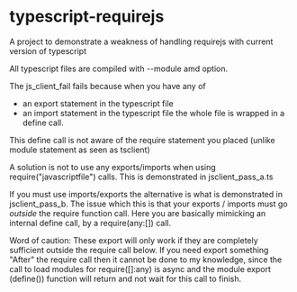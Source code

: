 typescript-requirejs
====================

A project to demonstrate a weakness of handling requirejs with current version of typescript

All typescript files are compiled with --module amd option.

The js_client_fail fails because when you have any of
- an export statement in the typescript file
- an import statement in the typescript file
the whole file is wrapped in a define call.

This define call is not aware of the require statement you placed (unlike module statement as seen as tsclient)

A solution is not to use any exports/imports when using require("javascriptfile") calls.
This is demonstrated in jsclient_pass_a.ts

If you must use imports/exports the alternative is what is demonstrated in jsclient_pass_b.
The issue which this is that your exports / imports must go *outside* the require function call.
Here you are basically mimicking an internal define call, by a require(any:[]) call.

Word of caution: These export will only work if they are completely sufficient outside the require call below.
If you need export something "After" the require call then it cannot be done to my knowledge,
since the call to load modules for require([]:any) is async and the module export (define()) function
will return and not wait for this call to finish.